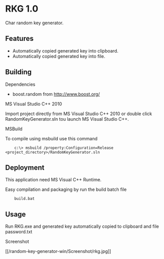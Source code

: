 RKG 1.0
=============

Char random key generator.


Features 
---------

- Automatically copied generated key into clipboard.
- Automatically copied generated key into file.

Building
--------

Dependencies

- boost.random from http://www.boost.org/

MS Visual Studio C++ 2010

Import project directly from MS Visual Studio C++ 2010 or double click RandomKeyGenerator.sln tou launch MS Visual Studio C++.

MSBuild

To compile using msbuild use this command
```
	c:\> msbuild /property:Configuration=Release <project_directory>/RandomKeyGenerator.sln
```

Deployment
----------

This application need MS Visual C++ Runtime. 

Easy compilation and packaging by run the build batch file
```
	build.bat
```

Usage
-----

Run RKG.exe and generated key automatically copied to clipboard and file password.txt

Screenshot

[[/random-key-generator-win/Screenshot/rkg.jpg]]


